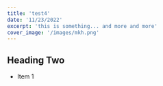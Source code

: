 ```yaml
---
title: 'test4'
date: '11/23/2022'
excerpt: 'this is something... and more and more'
cover_image: '/images/mkh.png'
---
```



## Heading Two


* Item 1
